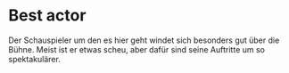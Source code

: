 # Best actor

Der Schauspieler um den es hier geht windet sich besonders gut über die Bühne. Meist ist er etwas scheu, aber dafür sind seine Auftritte um so spektakulärer.